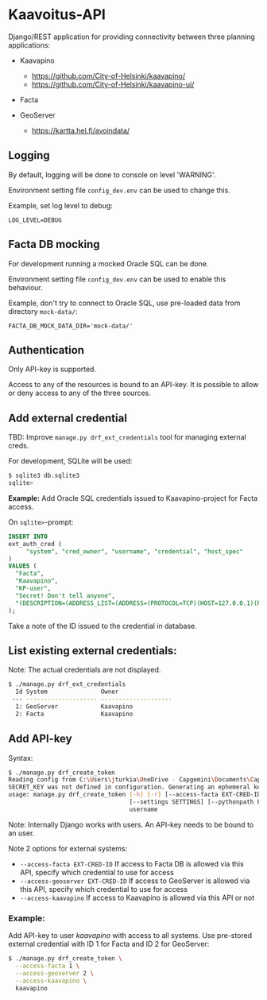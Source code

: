 # Kaavoitus-API

Django/REST application for providing connectivity
between three planning applications:

* Kaavapino

  - https://github.com/City-of-Helsinki/kaavapino/
  - https://github.com/City-of-Helsinki/kaavapino-ui/

* Facta
* GeoServer

  - https://kartta.hel.fi/avoindata/

## Logging

By default, logging will be done to console on level 'WARNING'.

Environment setting file `config_dev.env` can be used to change this.

Example, set log level to debug:

```
LOG_LEVEL=DEBUG
```

## Facta DB mocking

For development running a mocked Oracle SQL can be done.

Environment setting file `config_dev.env` can be used to enable this behaviour.

Example, don't try to connect to Oracle SQL, use pre-loaded data from directory `mock-data/`:

```
FACTA_DB_MOCK_DATA_DIR='mock-data/'
```


## Authentication

Only API-key is supported.

Access to any of the resources is bound to an API-key.
It is possible to allow or deny access to any of the three sources.

## Add external credential

TBD: Improve `manage.py drf_ext_credentials` tool for managing external creds.

For development, SQLite will be used:

```bash
$ sqlite3 db.sqlite3
sqlite>
```

**Example:** Add Oracle SQL credentials issued to Kaavapino-project for Facta access.

On `sqlite>`-prompt:

```sql
INSERT INTO
ext_auth_cred (
     "system", "cred_owner", "username", "credential", "host_spec"
)
VALUES (
  "Facta",
  "Kaavapino",
  "KP-user",
  "Secret! Don't tell anyone",
  "(DESCRIPTION=(ADDRESS_LIST=(ADDRESS=(PROTOCOL=TCP)(HOST=127.0.0.1)(PORT = 1521)))(CONNECT_DATA = (SERVICE_NAME = FACTA)))"
);
```

Take a note of the ID issued to the credential in database.

## List existing external credentials:

Note: The actual credentials are not displayed.

```bash
$ ./manage.py drf_ext_credentials
  Id System               Owner
 --- -------------------- --------------------
  1: GeoServer            Kaavapino
  2: Facta                Kaavapino
```

## Add API-key

Syntax:

```bash
$ ./manage.py drf_create_token
Reading config from C:\Users\jturkia\OneDrive - Capgemini\Documents\Cap\Helsinki\Kaavapino\API-git\config_dev.env
SECRET_KEY was not defined in configuration. Generating an ephemeral key.
usage: manage.py drf_create_token [-h] [-r] [--access-facta EXT-CRED-ID] [--access-geoserver EXT-CRED-ID] [--access-kaavapino] [--version] [-v {0,1,2,3}]
                                  [--settings SETTINGS] [--pythonpath PYTHONPATH] [--traceback] [--no-color] [--force-color] [--skip-checks]
                                  username

```

Note: Internally Django works with users. An API-key needs to be bound to an user.

Note 2 options for external systems:

* `--access-facta EXT-CRED-ID` If access to Facta DB is allowed via this API, specify which credential to use for access
* `--access-geoserver EXT-CRED-ID` If access to GeoServer is allowed via this API, specify which credential to use for access
* `--access-kaavapino` If access to Kaavapino is allowed via this API or not

### Example:

Add API-key to user _kaavapino_ with access to all systems.
Use pre-stored external credential with ID 1 for Facta and ID 2 for GeoServer:

```bash
$ ./manage.py drf_create_token \
  --access-facta 1 \
  --access-geoserver 2 \
  --access-kaavapino \
  kaavapino
```
